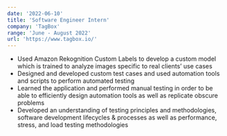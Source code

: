 ```yaml
---
date: '2022-06-10'
title: 'Software Engineer Intern'
company: 'TagBox'
range: 'June - August 2022'
url: 'https://www.tagbox.io/'
---
```


- Used Amazon Rekognition Custom Labels to develop a custom model which is trained to analyze images specific to real clients’ use cases
- Designed and developed custom test cases and used automation tools and scripts to perform automated testing
- Learned the application and performed manual testing in order to be able to efficiently design automation tools as well as replicate obscure problems
- Developed an understanding of testing principles and methodologies, software development lifecycles & processes as well as performance, stress, and load testing methodologies